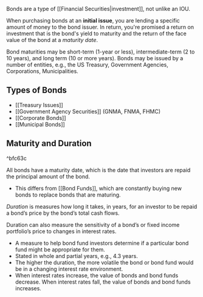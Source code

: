 Bonds are a type of [[Financial Securities|investment]], not unlike an IOU.

When purchasing bonds at an **initial issue**, you are lending a specific amount of money to the bond issuer.  In return, you're promised a return on investment that is the bond's yield to maturity and the return of the face value of the bond at a _maturity date_.

Bond maturities may be short-term (1-year or less), intermediate-term (2 to 10 years), and long term (10 or more years).  Bonds may be issued by a number of entities, e.g., the US Treasury, Government Agencies, Corporations, Municipalities.


## Types of Bonds
- [[Treasury Issues]]
- [[Government Agency Securities]] (GNMA, FNMA, FHMC)
- [[Corporate Bonds]]
- [[Municipal Bonds]]

## Maturity and Duration

^bfc63c

All bonds have a maturity date, which is the date that investors are repaid the principal amount of the bond.
- This differs from [[Bond Funds]], which are constantly buying new bonds to replace bonds that are maturing.

_Duration_ is measures how long it takes, in years, for an investor to be repaid a bond’s price by the bond’s total cash flows.

Duration can also measure the sensitivity of a bond’s or fixed income portfolio’s price to changes in interest rates.
- A measure to help bond fund investors determine if a particular bond fund might be appropriate for them.
- Stated in whole and partial years, e.g., 4.3 years.
- The higher the duration, the more volatile the bond or bond fund would be in a changing interest rate environment.
- When interest rates increase, the value of bonds and bond funds decrease. When interest rates fall, the value of bonds and bond funds increases.